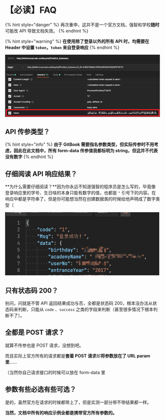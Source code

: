 # 【必读】FAQ

{% hint style="danger" %}
再次重申，这并不是一个官方文档，强智和学校**随时**可能改 API 导致文档失效。
{% endhint %}

{% hint style="warning" %}
**在使用除了登录以外的所有 API 时，均需要在 Header 中设置 `token`，`token` 来自登录响应**
{% endhint %}

![&#xFF08;&#x6CE8;&#x610F;&#xFF1A;&#x8FD9;&#x5E76;&#x4E0D;&#x610F;&#x5473;&#x7740;&#x4F60;&#x4E0D;&#x7528;&#x643A;&#x5E26;&#x5176;&#x4ED6; Header &#x53C2;&#x6570;&#xFF09;](.gitbook/assets/image%20%284%29.png)

## API 传参类型？

{% hint style="info" %}
**由于 GitBook 需要指名参数类型，但实际传参时不用考虑，因此在此文档中，所有 form-data 传参值我都标明为 string，但这并不代表没有数字**
{% endhint %}

## 仔细阅读 API 响应结果？

**为什么需要仔细阅读？**因为你永远不知道强智的程序员是怎么写的，毕竟像登录响应里的学号、生日啥的本身只能有数字的值，也都是 `"` 引号下的内容。在响应中都是字符串了，但是你可能想当然在创建数据类的时候给他声明成了数字类型（

![](.gitbook/assets/image%20%283%29.png)

## 只有状态码 200？

别问，问就是不管 API 返回结果成功与否，全都是状态码 200，根本没办法从状态码来判断，只能从 `code` 、`success` 之类的字段来判断（甚至很多情况下根本判断不了）。

## 全都是 POST 请求？

就算不传参也是 POST 请求，没想到吧。

而且实际上官方所有的请求都是**套着 POST 请求**却**将参数放在了 URL param 里**……

（当然你自己请求接口的时候可以放在 form-data 里

## 参数有些必选有些可选？

是的，虽然官方在请求的时候都带上了，但是实测一部分带不带结果都一样。

**当然，文档中所有的响应示例全都是携带官方所有参数的。**

